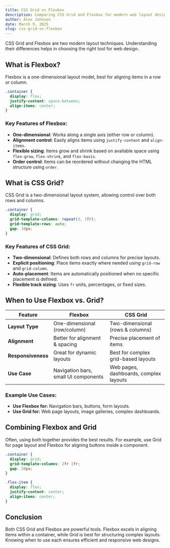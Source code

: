 ```yaml
---
title: CSS Grid vs Flexbox
description: Comparing CSS Grid and Flexbox for modern web layout design and when to use each.
author: Alex Johnson
date: March 9, 2025
slug: css-grid-vs-flexbox
---
```


CSS Grid and Flexbox are two modern layout techniques. Understanding their differences helps in choosing the right tool for web design.

## What is Flexbox?

Flexbox is a one-dimensional layout model, best for aligning items in a row or column.

```css
.container {
  display: flex;
  justify-content: space-between;
  align-items: center;
}
```

### Key Features of Flexbox:
- **One-dimensional**: Works along a single axis (either row or column).
- **Alignment control**: Easily aligns items using `justify-content` and `align-items`.
- **Flexible sizing**: Items grow and shrink based on available space using `flex-grow`, `flex-shrink`, and `flex-basis`.
- **Order control**: Items can be reordered without changing the HTML structure using `order`.

## What is CSS Grid?

CSS Grid is a two-dimensional layout system, allowing control over both rows and columns.

```css
.container {
  display: grid;
  grid-template-columns: repeat(3, 1fr);
  grid-template-rows: auto;
  gap: 10px;
}
```

### Key Features of CSS Grid:
- **Two-dimensional**: Defines both rows and columns for precise layouts.
- **Explicit positioning**: Place items exactly where needed using `grid-row` and `grid-column`.
- **Auto-placement**: Items are automatically positioned when no specific placement is defined.
- **Flexible track sizing**: Uses `fr` units, percentages, or fixed sizes.

## When to Use Flexbox vs. Grid?

| Feature         | Flexbox                        | CSS Grid                        |
|---------------|---------------------------------|---------------------------------|
| **Layout Type** | One-dimensional (row/column)  | Two-dimensional (rows & columns) |
| **Alignment**   | Better for alignment & spacing | Precise placement of items       |
| **Responsiveness** | Great for dynamic layouts  | Best for complex grid-based layouts |
| **Use Case**    | Navigation bars, small UI components | Web pages, dashboards, complex layouts |

### Example Use Cases:
- **Use Flexbox for:** Navigation bars, buttons, form layouts.
- **Use Grid for:** Web page layouts, image galleries, complex dashboards.

## Combining Flexbox and Grid

Often, using both together provides the best results. For example, use Grid for page layout and Flexbox for aligning buttons inside a component.

```css
.container {
  display: grid;
  grid-template-columns: 2fr 1fr;
  gap: 20px;
}

.flex-item {
  display: flex;
  justify-content: center;
  align-items: center;
}
```

## Conclusion

Both CSS Grid and Flexbox are powerful tools. Flexbox excels in aligning items within a container, while Grid is best for structuring complex layouts. Knowing when to use each ensures efficient and responsive web designs.


